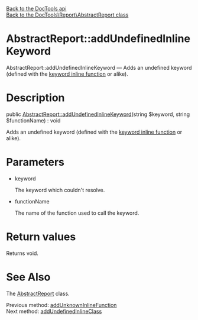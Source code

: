 [Back to the DocTools api](https://github.com/lingtalfi/DocTools/blob/master/doc/api/DocTools.md)<br>
[Back to the DocTools\Report\AbstractReport class](https://github.com/lingtalfi/DocTools/blob/master/doc/api/DocTools/Report/AbstractReport.md)


AbstractReport::addUndefinedInlineKeyword
================



AbstractReport::addUndefinedInlineKeyword — Adds an undefined keyword (defined with the [keyword inline function](https://github.com/lingtalfi/DocTools/blob/master/doc/pages/doctool-markup-language.md#inline-functions) or alike).




Description
================


public [AbstractReport::addUndefinedInlineKeyword](https://github.com/lingtalfi/DocTools/blob/master/doc/api/DocTools/Report/AbstractReport/addUndefinedInlineKeyword.md)(string $keyword, string $functionName) : void




Adds an undefined keyword (defined with the [keyword inline function](https://github.com/lingtalfi/DocTools/blob/master/doc/pages/doctool-markup-language.md#inline-functions) or alike).




Parameters
================


- keyword

    The keyword which couldn't resolve.

- functionName

    The name of the function used to call the keyword.


Return values
================

Returns void.







See Also
================

The [AbstractReport](https://github.com/lingtalfi/DocTools/blob/master/doc/api/DocTools/Report/AbstractReport.md) class.

Previous method: [addUnknownInlineFunction](https://github.com/lingtalfi/DocTools/blob/master/doc/api/DocTools/Report/AbstractReport/addUnknownInlineFunction.md)<br>Next method: [addUndefinedInlineClass](https://github.com/lingtalfi/DocTools/blob/master/doc/api/DocTools/Report/AbstractReport/addUndefinedInlineClass.md)<br>

